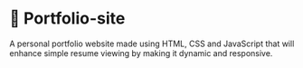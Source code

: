 # 🙌 Portfolio-site
A personal portfolio website made using HTML, CSS and JavaScript that will enhance simple resume viewing by making it dynamic and responsive.

